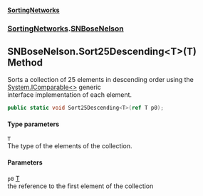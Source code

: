 #### [SortingNetworks](./index.md 'index')
### [SortingNetworks](./SortingNetworks.md 'SortingNetworks').[SNBoseNelson](./SortingNetworks-SNBoseNelson.md 'SortingNetworks.SNBoseNelson')
## SNBoseNelson.Sort25Descending&lt;T&gt;(T) Method
Sorts a collection of 25 elements in descending order using the [System.IComparable&lt;&gt;](https://docs.microsoft.com/en-us/dotnet/api/System.IComparable-1 'System.IComparable`1') generic  
interface implementation of each element.  
```csharp
public static void Sort25Descending<T>(ref T p0);
```
#### Type parameters
<a name='SortingNetworks-SNBoseNelson-Sort25Descending-T-(T)-T'></a>
`T`  
The type of the elements of the collection.  
  
#### Parameters
<a name='SortingNetworks-SNBoseNelson-Sort25Descending-T-(T)-p0'></a>
`p0` [T](#SortingNetworks-SNBoseNelson-Sort25Descending-T-(T)-T 'SortingNetworks.SNBoseNelson.Sort25Descending&lt;T&gt;(T).T')  
the reference to the first element of the collection  
  

